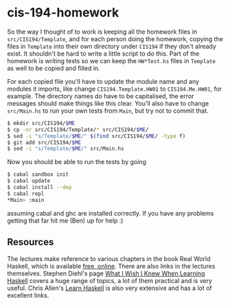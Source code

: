 # cis-194-homework
So the way I thought of to work is keeping all the homework files in `src/CIS194/Template`, and for each
person doing the homework, copying the files in `Template` into their own directory under `CIS194` if they
don't already exist.  It shouldn't be hard to write a little script to do this.  Part of the homework
is writing tests so we can keep the `HW*Test.hs` files in `Template` as well to be copied and filled in.

For each copied file you'll have to update the module name and any modules it imports, like change
`CIS194.Template.HW01` to `CIS194.Me.HW01`, for example.  The directory names do have to be capitalised,
the error messages should make things like this clear.  You'll also have to change `src/Main.hs` to
run your own tests from `Main`, but try not to commit that.

``` bash
$ mkdir src/CIS194/$ME
$ cp -nr src/CIS194/Template/* src/CIS194/$ME/
$ sed -i "s/Template/$ME/" $(find src/CIS194/$ME/ -type f)
$ git add src/CIS194/$ME
$ sed -i "s/Template/$ME/" src/Main.hs
```

Now you should be able to run the tests by going

``` bash
$ cabal sandbox init
$ cabal update
$ cabal install --dep
$ cabal repl
*Main> :main
```

assuming cabal and ghc are installed correctly.  If you have any problems getting that far hit me (Ben) up for help :)

## Resources
The lectures make reference to various chapters in the book Real World Haskell, which is available [free,
online](http://book.realworldhaskell.org/).  There are also links in the lectures themselves.  Stephen Diehl's page [What I Wish I Knew When Learning Haskell](http://dev.stephendiehl.com/hask/) covers a huge range of topics, a lot of them practical and is very useful.  Chris Allen's [Learn Haskell](https://github.com/bitemyapp/learnhaskell) is also very extensive and has a lot of excellent links.
